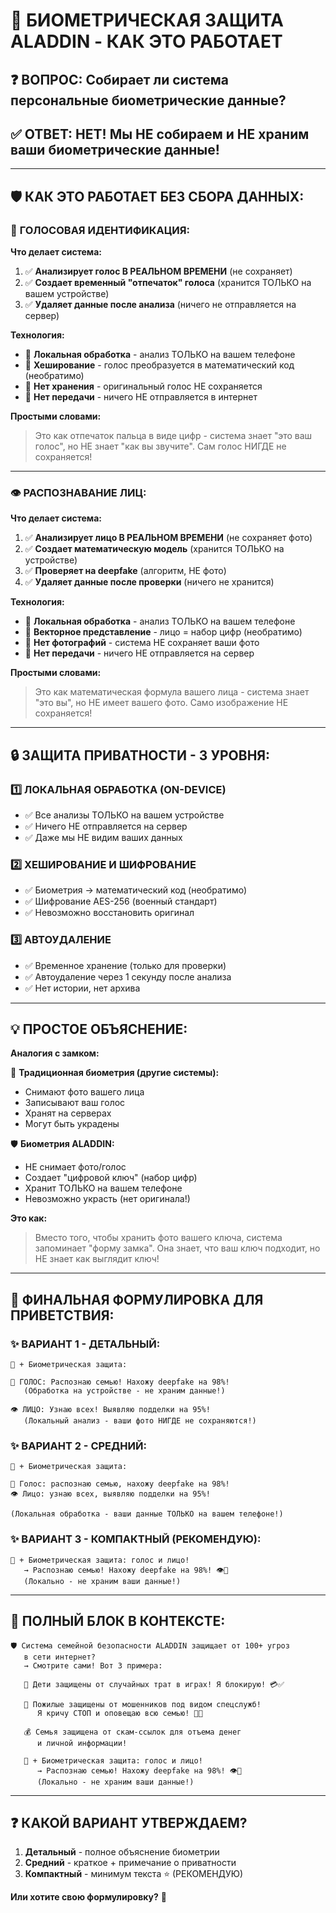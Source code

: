 # 🔐 БИОМЕТРИЧЕСКАЯ ЗАЩИТА ALADDIN - КАК ЭТО РАБОТАЕТ

## ❓ **ВОПРОС:** Собирает ли система персональные биометрические данные?

## ✅ **ОТВЕТ:** НЕТ! Мы НЕ собираем и НЕ храним ваши биометрические данные!

---

## 🛡️ **КАК ЭТО РАБОТАЕТ БЕЗ СБОРА ДАННЫХ:**

### 🎤 **ГОЛОСОВАЯ ИДЕНТИФИКАЦИЯ:**

**Что делает система:**
1. ✅ **Анализирует голос В РЕАЛЬНОМ ВРЕМЕНИ** (не сохраняет)
2. ✅ **Создает временный "отпечаток" голоса** (хранится ТОЛЬКО на вашем устройстве)
3. ✅ **Удаляет данные после анализа** (ничего не отправляется на сервер)

**Технология:**
- 🔐 **Локальная обработка** - анализ ТОЛЬКО на вашем телефоне
- 🔐 **Хеширование** - голос преобразуется в математический код (необратимо)
- 🔐 **Нет хранения** - оригинальный голос НЕ сохраняется
- 🔐 **Нет передачи** - ничего НЕ отправляется в интернет

**Простыми словами:**
> Это как отпечаток пальца в виде цифр - система знает "это ваш голос", 
> но НЕ знает "как вы звучите". Сам голос НИГДЕ не сохраняется!

---

### 👁️ **РАСПОЗНАВАНИЕ ЛИЦ:**

**Что делает система:**
1. ✅ **Анализирует лицо В РЕАЛЬНОМ ВРЕМЕНИ** (не сохраняет фото)
2. ✅ **Создает математическую модель** (хранится ТОЛЬКО на устройстве)
3. ✅ **Проверяет на deepfake** (алгоритм, НЕ фото)
4. ✅ **Удаляет данные после проверки** (ничего не хранится)

**Технология:**
- 🔐 **Локальная обработка** - анализ ТОЛЬКО на вашем телефоне
- 🔐 **Векторное представление** - лицо = набор цифр (необратимо)
- 🔐 **Нет фотографий** - система НЕ сохраняет ваши фото
- 🔐 **Нет передачи** - ничего НЕ отправляется на сервер

**Простыми словами:**
> Это как математическая формула вашего лица - система знает "это вы", 
> но НЕ имеет вашего фото. Само изображение НЕ сохраняется!

---

## 🔒 **ЗАЩИТА ПРИВАТНОСТИ - 3 УРОВНЯ:**

### 1️⃣ **ЛОКАЛЬНАЯ ОБРАБОТКА (ON-DEVICE)**
- ✅ Все анализы ТОЛЬКО на вашем устройстве
- ✅ Ничего НЕ отправляется на сервер
- ✅ Даже мы НЕ видим ваших данных

### 2️⃣ **ХЕШИРОВАНИЕ И ШИФРОВАНИЕ**
- ✅ Биометрия → математический код (необратимо)
- ✅ Шифрование AES-256 (военный стандарт)
- ✅ Невозможно восстановить оригинал

### 3️⃣ **АВТОУДАЛЕНИЕ**
- ✅ Временное хранение (только для проверки)
- ✅ Автоудаление через 1 секунду после анализа
- ✅ Нет истории, нет архива

---

## 💡 **ПРОСТОЕ ОБЪЯСНЕНИЕ:**

**Аналогия с замком:**

🔐 **Традиционная биометрия (другие системы):**
- Снимают фото вашего лица
- Записывают ваш голос
- Хранят на серверах
- Могут быть украдены

🛡️ **Биометрия ALADDIN:**
- НЕ снимает фото/голос
- Создает "цифровой ключ" (набор цифр)
- Хранит ТОЛЬКО на вашем телефоне
- Невозможно украсть (нет оригинала!)

**Это как:**
> Вместо того, чтобы хранить фото вашего ключа, 
> система запоминает "форму замка". 
> Она знает, что ваш ключ подходит, но НЕ знает как выглядит ключ!

---

## 🎯 **ФИНАЛЬНАЯ ФОРМУЛИРОВКА ДЛЯ ПРИВЕТСТВИЯ:**

### ✨ **ВАРИАНТ 1 - ДЕТАЛЬНЫЙ:**

```
🔐 + Биометрическая защита:

🎤 ГОЛОС: Распознаю семью! Нахожу deepfake на 98%! 
   (Обработка на устройстве - не храним данные!)

👁️ ЛИЦО: Узнаю всех! Выявляю подделки на 95%! 
   (Локальный анализ - ваши фото НИГДЕ не сохраняются!)
```

### ✨ **ВАРИАНТ 2 - СРЕДНИЙ:**

```
🔐 + Биометрическая защита:

🎤 Голос: распознаю семью, нахожу deepfake на 98%!
👁️ Лицо: узнаю всех, выявляю подделки на 95%!

(Локальная обработка - ваши данные ТОЛЬКО на вашем телефоне!)
```

### ✨ **ВАРИАНТ 3 - КОМПАКТНЫЙ (РЕКОМЕНДУЮ):**

```
🔐 + Биометрическая защита: голос и лицо!
   → Распознаю семью! Нахожу deepfake на 98%! 👁️🎤
   (Локально - не храним ваши данные!)
```

---

## 📝 **ПОЛНЫЙ БЛОК В КОНТЕКСТЕ:**

```
🛡️ Система семейной безопасности ALADDIN защищает от 100+ угроз 
   в сети интернет?
   → Смотрите сами! Вот 3 примера:
   
   👶 Дети защищены от случайных трат в играх! Я блокирую! 💳✅
   
   👴 Пожилые защищены от мошенников под видом спецслужб! 
      Я кричу СТОП и оповещаю всю семью! 🚨💙
   
   💰 Семья защищена от скам-ссылок для отъема денег 
      и личной информации!
   
   🔐 + Биометрическая защита: голос и лицо!
      → Распознаю семью! Нахожу deepfake на 98%! 👁️🎤
      (Локально - не храним ваши данные!)
```

---

## ❓ **КАКОЙ ВАРИАНТ УТВЕРЖДАЕМ?**

1. **Детальный** - полное объяснение биометрии
2. **Средний** - краткое + примечание о приватности
3. **Компактный** - минимум текста ⭐ (РЕКОМЕНДУЮ)

**Или хотите свою формулировку?** 🎯

